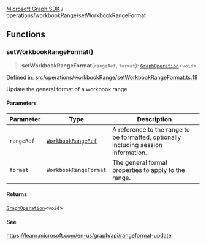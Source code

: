 [Microsoft Graph SDK](../../README.md) / operations/workbookRange/setWorkbookRangeFormat

## Functions

### setWorkbookRangeFormat()

> **setWorkbookRangeFormat**(`rangeRef`, `format`): [`GraphOperation`](../../GraphOperation.md#graphoperation)\<`void`\>

Defined in: [src/operations/workbookRange/setWorkbookRangeFormat.ts:18](https://github.com/Future-Secure-AI/microsoft-graph/blob/main/src/operations/workbookRange/setWorkbookRangeFormat.ts#L18)

Update the general format of a workbook range.

#### Parameters

| Parameter | Type | Description |
| ------ | ------ | ------ |
| `rangeRef` | [`WorkbookRangeRef`](../../WorkbookRangeRef.md#workbookrangeref) | A reference to the range to be formatted, optionally including session information. |
| `format` | `WorkbookRangeFormat` | The general format properties to apply to the range. |

#### Returns

[`GraphOperation`](../../GraphOperation.md#graphoperation)\<`void`\>

#### See

https://learn.microsoft.com/en-us/graph/api/rangeformat-update
